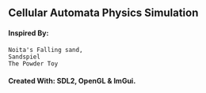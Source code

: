 ## Cellular Automata Physics Simulation
#### Inspired By: 
	Noita's Falling sand,
	Sandspiel
	The Powder Toy
#### Created With: SDL2, OpenGL & ImGui.